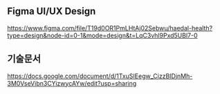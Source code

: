 ## Figma UI/UX Design
https://www.figma.com/file/T19d0OR1PmLHtAj02Sebwu/haedal-health?type=design&node-id=0-1&mode=design&t=LqC3vhl9Pxd5UBl7-0

## 기술문서
https://docs.google.com/document/d/1TxuSIEegw_CizzBIDjnMh-3M0VseVibn3CYizwycAYw/edit?usp=sharing

